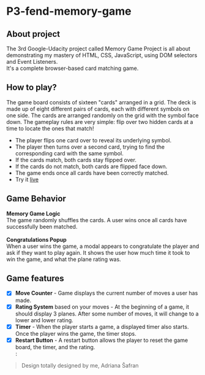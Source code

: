 # P3-fend-memory-game

## About project
The 3rd Google-Udacity project called Memory Game Project is all about demonstrating my mastery of HTML, CSS, JavaScript, using
DOM selectors and Event Listeners. 
<br>It's a complete browser-based card matching game. 

## How to play?
The game board consists of sixteen "cards" arranged in a grid. The deck is made up of eight different pairs of cards, 
each with different symbols on one side. The cards are arranged randomly on the grid with the symbol face down. 
The gameplay rules are very simple: flip over two hidden cards at a time to locate the ones that match!

- The player flips one card over to reveal its underlying symbol.
- The player then turns over a second card, trying to find the corresponding card with the same symbol.
- If the cards match, both cards stay flipped over.
- If the cards do not match, both cards are flipped face down.
- The game ends once all cards have been correctly matched.
- Try it [live](https://adr1ana.github.io/P3-fend-memory-game/)

## Game Behavior
**Memory Game Logic**
<br>The game randomly shuffles the cards. A user wins once all cards have successfully been matched.
<br><br>**Congratulations Popup**
<br>When a user wins the game, a modal appears to congratulate the player and ask if they want to play again. It shows the user how much time it took to win the game, and what the plane rating was.

## Game features
- [x] **Move Counter** - Game displays the current number of moves a user has made.
- [x] **Rating System** based on your moves - At the beginning of a game, it should display 3 planes. After some number of moves, it will change to a lower and lower rating. 
- [x] **Timer** - When the player starts a game, a displayed timer also starts. Once the player wins the game, the timer stops.
- [x] **Restart Button** - A restart button allows the player to reset the game board, the timer, and the rating.
<br>:
> Design totally designed by me, Adriana Šafran
